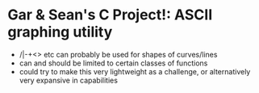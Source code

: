 # Gar & Sean's C Project!: ASCII graphing utility
* /|\-+<> etc can probably be used for shapes of curves/lines
* can and should be limited to certain classes of functions
* could try to make this very lightweight as a challenge, or alternatively very expansive in capabilities
